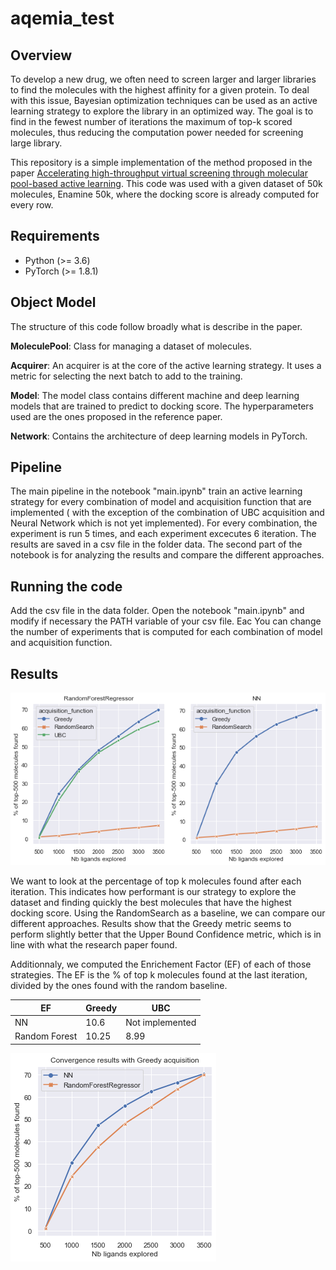 # aqemia_test

## Overview
To develop a new drug, we often need to screen larger and larger libraries to find the molecules with the highest affinity for a given protein. To deal with this issue, Bayesian optimization techniques can be used as an active learning strategy to explore the library in an optimized way.
The goal is to find in the fewest number of iterations the maximum of top-k scored molecules, thus reducing the computation power needed for screening large library.

This repository is a simple implementation of the method proposed in the paper [Accelerating high-throughput virtual screening through molecular pool-based active learning](https://arxiv.org/abs/2012.07127). This code was used with a given dataset of 50k molecules, Enamine 50k, where the docking score is already computed for every row.

## Requirements
- Python (>= 3.6)
- PyTorch (>= 1.8.1)

## Object Model

The structure of this code follow broadly what is describe in the paper.

**MoleculePool**: Class for managing a dataset of molecules. 

**Acquirer**: An acquirer is at the core of the active learning strategy. It uses a metric for selecting the next batch to add to the training.

**Model**: The model class contains different machine and deep learning models that are trained to predict to docking score. The hyperparameters used are the ones proposed in the reference paper.

**Network**: Contains the architecture of deep learning models in PyTorch.

## Pipeline

The main pipeline in the notebook "main.ipynb" train an active learning strategy for every combination of model and acquisition function that are implemented ( with the exception of the combination of UBC acquisition and Neural Network which is not yet implemented).
For every combination, the experiment is run 5 times, and each experiment excecutes 6 iteration.
The results are saved in a csv file in the folder data.
The second part of the notebook is for analyzing the results and compare the different approaches.


## Running the code

Add the csv file in the data folder. Open the notebook "main.ipynb" and modify if necessary the PATH variable of your csv file.
Eac
You can change the number of experiments that is computed for each combination of model and acquisition function.

## Results
![Results for each combination](figures/plot_acquisition.png)

We want to look at the percentage of top k molecules found after each iteration. This indicates how performant is our strategy to explore the dataset and finding quickly the best molecules that have the highest docking score.
Using the RandomSearch as a baseline, we can compare our different approaches.
Results show that the Greedy metric seems to perform slightly better that the Upper Bound Confidence metric, which is in line with what the research paper found.

Additionnaly, we computed the Enrichement Factor (EF) of each of those strategies. The EF is the % of top k molecules found at the last iteration, divided by the ones found with the random baseline.

|    EF   | Greedy | UBC |
|-------|------|------|
| NN |    10.6  |    Not implemented  |
|  Random Forest |    10.25  |   8.99   |


![Random Forest vs NN on the Greedy Approach](figures/rf_vs_nn.png)
